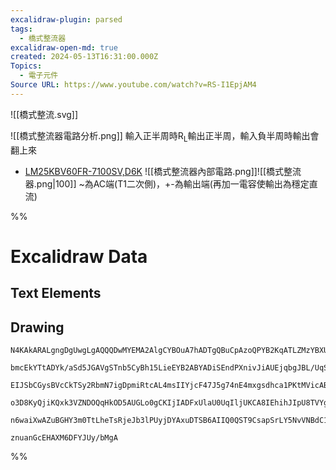 ```yaml
---
excalidraw-plugin: parsed
tags:
  - 橋式整流器
excalidraw-open-md: true
created: 2024-05-13T16:31:00.000Z
Topics:
  - 電子元件
Source URL: https://www.youtube.com/watch?v=RS-I1EpjAM4
---
```


![[橋式整流.svg]]


![[橋式整流器電路分析.png]]
輸入正半周時R<sub>L</sub>輸出正半周，輸入負半周時輸出會翻上來
- [LM25KBV60FR-7100SV,D6K](file:///C:/Users/min.zhu/Downloads/LM25KBV60FR.pdf)
![[橋式整流器內部電路.png]]![[橋式整流器.png|100]]
~為AC端(T1二次側)，+-為輸出端(再加一電容使輸出為穩定直流)


%%
# Excalidraw Data
## Text Elements
## Drawing
```compressed-json
N4KAkARALgngDgUwgLgAQQQDwMYEMA2AlgCYBOuA7hADTgQBuCpAzoQPYB2KqATLZMzYBXUtiRoIACyhQ4zZAHoFAc0JRJQgEYA6bGwC2CgF7N6hbEcK4OCtptbErHALRY8RMpWdx8Q1TdIEfARcZgRmBShcZQUebTiARgAGGjoghH0EDihmbgBtcDBQMBKIEm4IZgBlAEk2ACkARwBrOAAlABVmgAkyQkIATUbNAGZCVJLIWEQKwOwojmVgidLM

bmcEkYTtADYk/aSd5JGAVgSTnb5CyBh15LieEYB2ABYADiSEndPXnivJiAUEjqbgJBL/UqSBCEZTSUFJN78UrWJbiVBJJECKCkNjNBAAYTY+DYpAqAGIEghKZSVpBNLhsM1lDihBxiITiaSJNjrMw4LhAtlaRAAGaEfD4KqwZYSQQeYXMbG4hAAdWBkm4EKxOLxUpgMvQcvKmIgLNhHHCuTQCRNbH52DUt2t+xNzOEcBqxCtqDyAF0TSLyJlPdwO

EIJSbCGysBVcCkTSy2RbmN7igDpmiRtcAL4msIIYjcF47J5g74nE4mxgsdhca1PKtMVicABynDEoIAnE89lseC9K9cyswACLpKAF7gighhE2aYRsgCiwUy2W9YYjQ6EcGIuAnhfrfySnZeL2PFZ2JqIHGaofD+CvbEZk7Q0/wYUK2fA/rouDgcClPc0TTaAoUyCoiFhKAVgYQgEAoAAhBkmUTdkiRJckRSw7CYOwERBSgGoJ30KUdQJdCuXQCkqR

o3D8KyQjiKQxk3VZNDOQqHkOD5AUGLo0gCKIjIADFxUlaU0UqIljUKCA8IEhihJIpU8TVYgQTQCE5Po7IlNI5U9QNKT5SRbSFN04i2mEc1LVBUz5ME4iAHl7UdeEMVkhzFOI4TOCgYTcH0cUnVQG1PJ0xiRL8qpCCMNEeA80ovIsjIOiwKAAEFILrdBghFaD7IivSolITKBLYCgoVwA9UA3B9wvMyL9EXNkMvKyqQhqiABRxKhTOYbAcQlAANTUj

n6waiXwAZuBGHY3m0TtLheTsRjeJb3lPUyjDYAxuDTSB6AIIQ0QST9CsapSrLY5NvVNBdC1M5kSBiuK703UpnvYjC0AOiAEKJLqyXxTsQZB4ThOFNoEGUcMBXJRcR0RxGIYgc6GoI/S8RcqBa3Xe9TLgQIzGEZgAHFSBe2K0Tq0zA0ChBoejSnFn2ocslwTRghq7ETpNbAiDgbheYQE0OAZ4XSD5odhCga80RF9HSjsAArBB5mqcW4AAWTYYgEBa

znuanGcEHAXM6DFYJUy/bMgA
```
%%